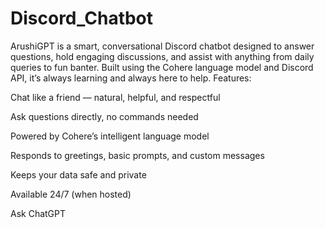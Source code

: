 # Discord_Chatbot
ArushiGPT is a smart, conversational Discord chatbot designed to answer questions, hold engaging discussions, and assist with anything from daily queries to fun banter. Built using the Cohere language model and Discord API, it’s always learning and always here to help.
Features:

 Chat like a friend — natural, helpful, and respectful

 Ask questions directly, no commands needed

 Powered by Cohere’s intelligent language model

 Responds to greetings, basic prompts, and custom messages

 Keeps your data safe and private

 Available 24/7 (when hosted)










Ask ChatGPT
